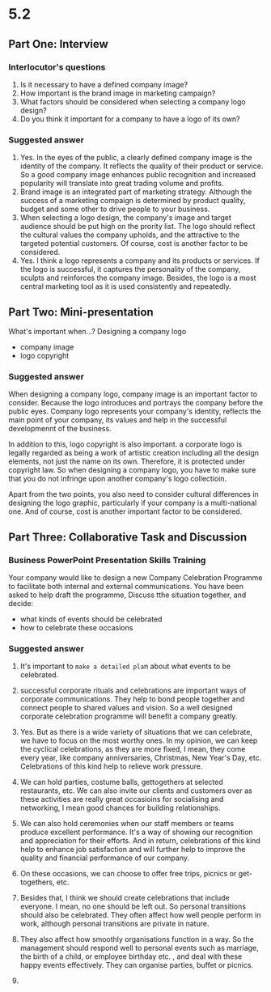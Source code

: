 # 5.2 

## Part One: Interview
### Interlocutor's questions
1. Is it necessary to have a defined company image?
1. How important is the brand image in marketing campaign?
1. What factors should be considered when selecting a company logo design?
1. Do you think it important for a company to have a logo of its own?

### Suggested answer
1. Yes. In the eyes of the public, a clearly defined company image is the identity of the company. It reflects the quality of their product or service. So a good company image enhances public recognition and increased popularity will translate into great trading volume and profits.
1. Brand image is an integrated part of marketing strategy. Although the success of a marketing compaign is determined by product quality, budget and some other to drive people to your business.
1. When selecting a logo design, the company's image and target audience should be put high on the prority list. The logo should reflect the cultural values the company upholds, and the attractive to the targeted potential customers. Of course, cost is another factor to be considered.
1. Yes. I think a logo represents a company and its products or services. If the logo is successful, it captures the personality of the company, sculpts and reinforces the company image. Besides, the logo is a most central marketing tool as it is used consistently and repeatedly.



## Part Two: Mini-presentation
What's important when...?
Designing a company logo
- company image
- logo copyright

### Suggested answer
When designing a company logo, company image is an important factor to consider. Because the logo introduces and portrays the company before the public eyes. Company logo represents your company's identity, reflects the main point of your company, its values and help in the successful developmennt of the business.

In addition to this, logo copyright is also important. a corporate logo is legally regarded as being a work of artistic creation including all the design elements, not just the name on its own. Therefore, it is protected under copyright law. So when designing a company logo, you have to make sure that you do not infringe upon another company's logo collectioin.

Apart from the two points, you also need to consider cultural differences in designing the logo graphic, particularly if your company is a multi-national one. And of course, cost is another important factor to be considered.




## Part Three: Collaborative Task and Discussion
### Business PowerPoint Presentation Skills Training
Your company would like to design a new Company Celebration Programme to facilitate both internal and external communications. 
You have been asked to help draft the programme, Discuss tthe situation together, and decide: 
- what kinds of events should be celebrated
- how to celebrate these occasions

### Suggested answer
1. It's important to `make a detailed pla`n about what events to be celebrated.
1. successful corporate rituals and celebrations are important ways of corporate communications. They help to bond people together and connect people to shared values and vision. So a well designed corporate celebration programme will benefit a company greatly.
1. Yes. But as there is a wide variety of situations that we can celebrate, we have to focus on the most worthy ones. In my opinion, we can keep the cyclical celebrations, as they are more fixed, I mean, they come every year, like company anniversaries, Christmas, New Year's Day, etc. Celebrations of this kind help to relieve work pressure.
1. We can hold parties, costume balls, gettogethers at selected restaurants, etc. We can also invite our clients and customers over as these activities are really great occasioins for socialising and networking, I mean good chances for building relationships.
1. We can also hold ceremonies when our staff members or teams produce excellent performance. It's a way of showing our recognition and appreciation for their efforts. And in return, celebrations of this kind help to enhance job satisfaction and will further help to improve the quality and financial performance of our company.

1. On these occasions, we can choose to offer free trips, picnics or get-togethers, etc.
1. Besides that, I think we should create celebrations that include everyone. I mean, no one should be left out. So personal transitions should also be celebrated. They often affect how well people perform in work, although personal transitions are private in nature.
1. They also affect how smoothly organisations function in a way. So the management should respond well to personal events such as marriage, the birth of a child, or employee birthday etc. , and deal with these happy events effectively. They can organise parties, buffet or picnics.
1. 


